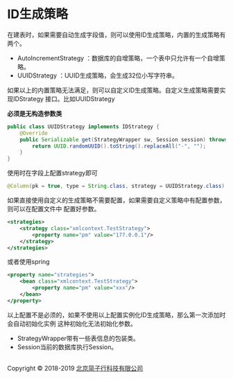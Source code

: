 # ID生成策略

在建表时，如果需要自动生成字段值，则可以使用ID生成策略，内置的生成策略有两个。

* AutoIncrementStrategy ：数据库的自增策略，一个表中只允许有一个自增策略。
* UUIDStrategy ：UUID生成策略，会生成32位小写字符串。

如果以上的内置策略无法满足，则可以自定义ID生成策略。自定义生成策略需要实现IDStrategy
接口。比如UUIDStrategy

**必须是无构造参数类**

```java
public class UUIDStrategy implements IDStrategy {
    @Override
    public Serializable get(StrategyWrapper sw, Session session) throws StrategyException {
        return UUID.randomUUID().toString().replaceAll("-", "");
    }
}
```

使用时在字段上配置strategy即可

```java
@Column(pk = true, type = String.class, strategy = UUIDStrategy.class)
```

如果直接使用自定义的生成策略不需要配置，如果需要自定义策略中有配置参数，则可以在配置文件中
配置好参数。

```xml
<strategies>
    <strategy class="xmlcontext.TestStrategy">
        <property name="pm" value="177.0.0.1"/>
    </strategy>
</strategies>
```

或者使用spring

```xml
<property name="strategies">
    <bean class="xmlcontext.TestStrategy">
        <property name="pm" value="xxx"/>
    </bean>
</property>
```

以上配置不是必须的，如果不使用以上配置实例化ID生成策略，那么第一次添加时会自动初始化实例
这种初始化无法初始化参数。

* StrategyWrapper带有一些表信息的包装类。
* Session当前的数据库执行Session。

## 
Copyright © 2018-2019 [北京简子行科技有限公司](https://www.jianzixing.com.cn)
